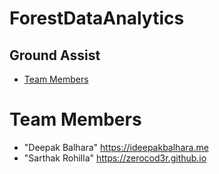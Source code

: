 # ForestDataAnalytics
## Ground Assist

* [Team Members](#team-members)

# <a name="team-members"></a>Team Members
* "Deepak Balhara" <https://ideepakbalhara.me>
* "Sarthak Rohilla" <https://zerocod3r.github.io>
